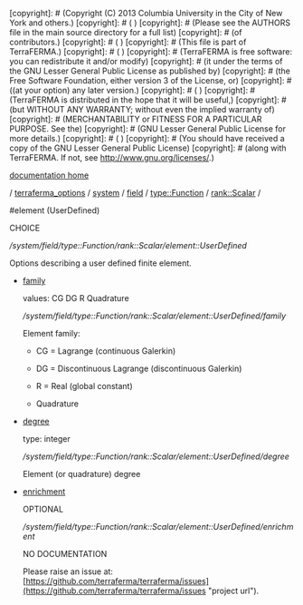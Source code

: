 [copyright]: # (Copyright (C) 2013 Columbia University in the City of New York and others.)
[copyright]: # ( )
[copyright]: # (Please see the AUTHORS file in the main source directory for a full list)
[copyright]: # (of contributors.)
[copyright]: # ( )
[copyright]: # (This file is part of TerraFERMA.)
[copyright]: # ( )
[copyright]: # (TerraFERMA is free software: you can redistribute it and/or modify)
[copyright]: # (it under the terms of the GNU Lesser General Public License as published by)
[copyright]: # (the Free Software Foundation, either version 3 of the License, or)
[copyright]: # ((at your option) any later version.)
[copyright]: # ( )
[copyright]: # (TerraFERMA is distributed in the hope that it will be useful,)
[copyright]: # (but WITHOUT ANY WARRANTY; without even the implied warranty of)
[copyright]: # (MERCHANTABILITY or FITNESS FOR A PARTICULAR PURPOSE. See the)
[copyright]: # (GNU Lesser General Public License for more details.)
[copyright]: # ( )
[copyright]: # (You should have received a copy of the GNU Lesser General Public License)
[copyright]: # (along with TerraFERMA. If not, see <http://www.gnu.org/licenses/>.)

[documentation home](Documentation)

/ [terraferma_options](../../../../../terraferma_options) / [system](../../../../system) / [field](../../../field) / [type::Function](../../type__Function) / [rank::Scalar](../rank__Scalar) /

#element (UserDefined)

CHOICE 

*/system/field/type::Function/rank::Scalar/element::UserDefined*

Options describing a user defined finite element.

* [family](element__UserDefined/family "child")

    values: CG DG R Quadrature

    */system/field/type::Function/rank::Scalar/element::UserDefined/family*

    Element family:
    
    - CG = Lagrange (continuous Galerkin)
    
    - DG = Discontinuous Lagrange (discontinuous Galerkin)
    
    - R  = Real (global constant)
    
    - Quadrature

* [degree](element__UserDefined/degree "child")

    type: integer

    */system/field/type::Function/rank::Scalar/element::UserDefined/degree*

    Element (or quadrature) degree

* [enrichment](element__UserDefined/enrichment "child")

    OPTIONAL 

    */system/field/type::Function/rank::Scalar/element::UserDefined/enrichment*

    NO DOCUMENTATION

    Please raise an issue at: [https://github.com/terraferma/terraferma/issues](https://github.com/terraferma/terraferma/issues "project url").

[autogenerated]: # (This file was automatically generated from the schema file:/home/cwilson/repos/github/TerraFERMA/TerraFERMA/buckettools/schemas/element.rng.)


